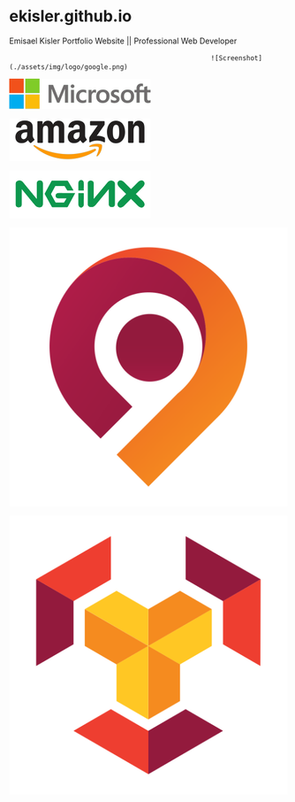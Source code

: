 # ekisler.github.io
Emisael Kisler Portfolio Website ||
Professional Web Developer

                                                       ![Screenshot](./assets/img/logo/google.png)


![Screenshot](./assets/img/logo/microsoft.png)

![Screenshot](./assets/img/logo/amazon.png)

![Screenshot](./assets/img/logo/nginx.png)

![Screenshot](./assets/img/logo/company_2.svg)

![Screenshot](./assets/img/logo/company_3.svg)


